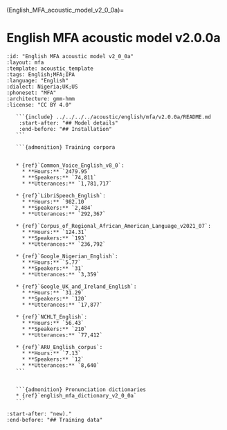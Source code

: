 
(English_MFA_acoustic_model_v2_0_0a)=
# English MFA acoustic model v2.0.0a

``````{acoustic} English MFA acoustic model v2.0.0a
:id: "English MFA acoustic model v2_0_0a"
:layout: mfa
:template: acoustic_template
:tags: English;MFA;IPA
:language: "English"
:dialect: Nigeria;UK;US
:phoneset: "MFA"
:architecture: gmm-hmm
:license: "CC BY 4.0"

   ```{include} ../../../../acoustic/english/mfa/v2.0.0a/README.md
    :start-after: "## Model details"
    :end-before: "## Installation"
   ```

   ```{admonition} Training corpora


   * {ref}`Common_Voice_English_v8_0`:
     * **Hours:** `2479.95`
     * **Speakers:** `74,811`
     * **Utterances:** `1,781,717`

   * {ref}`LibriSpeech_English`:
     * **Hours:** `982.10`
     * **Speakers:** `2,484`
     * **Utterances:** `292,367`

   * {ref}`Corpus_of_Regional_African_American_Language_v2021_07`:
     * **Hours:** `124.31`
     * **Speakers:** `193`
     * **Utterances:** `236,792`

   * {ref}`Google_Nigerian_English`:
     * **Hours:** `5.77`
     * **Speakers:** `31`
     * **Utterances:** `3,359`

   * {ref}`Google_UK_and_Ireland_English`:
     * **Hours:** `31.29`
     * **Speakers:** `120`
     * **Utterances:** `17,877`

   * {ref}`NCHLT_English`:
     * **Hours:** `56.43`
     * **Speakers:** `210`
     * **Utterances:** `77,412`

   * {ref}`ARU_English_corpus`:
     * **Hours:** `7.13`
     * **Speakers:** `12`
     * **Utterances:** `8,640`
   ```


   ```{admonition} Pronunciation dictionaries
   * {ref}`english_mfa_dictionary_v2_0_0a`
   ```
``````

```{include} ../../../../acoustic/english/mfa/v2.0.0a/README.md
:start-after: "new)."
:end-before: "## Training data"
```
